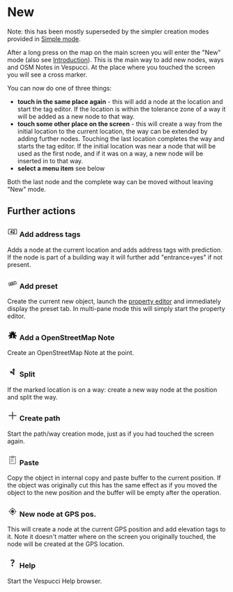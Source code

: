 # New

Note: this has been mostly superseded by the simpler creation modes provided in [Simple mode](../en/Simple%20actions.md).

After a long press on the map on the main screen you will enter the "New" mode (also see [Introduction](../en/Introduction.md)). This is the main way to add new nodes, ways and OSM Notes in Vespucci. At the place where you touched the screen you will see a cross marker.

You can now do one of three things:

* **touch in the same place again** - this will add a node at the location and start the tag editor. If the location is within the tolerance zone of a way it will be added as a new node to that way.
* **touch some other place on the screen** - this will create a way from the initial location to the current location, the way can be extended by adding further nodes. Touching the last location completes the way and starts the tag editor. If the initial location was near a node that will be used as the first node, and if it was on a way, a new node will be inserted in to that way.
* **select a menu item** see below

Both the last node and the complete way can be moved without leaving "New" mode.

## Further actions  

### ![Address](../images/address.png) Add address tags

Adds a node at the current location and adds address tags with prediction. If the node is part of a building way it will further add "entrance=yes" if not present.

### ![Preset](../images/tag_menu_preset.png) Add preset

Create the current new object, launch the [property editor](../en/Property%20editor.md) and immediately display the preset tab. In multi-pane mode this will simply start the property editor.

### ![Bug](../images/tag_menu_bug.png) Add a OpenStreetMap Note

Create an OpenStreetMap Note at the point.

### ![Split](../images/tag_menu_split.png) Split

If the marked location is on a way: create a new way node at the position and split the way. 

### ![Append](../images/tag_menu_append.png) Create path 

Start the path/way creation mode, just as if you had touched the screen again.

### ![Paste](../images/ic_menu_paste_holo_light.png) Paste

Copy the object in internal copy and paste buffer to the current position. If the object was originally cut this has the same effect as if you moved the object to the new position and the buffer will be empty after the operation. 

### ![GPS](../images/menu_gps.png) New node at GPS pos.

This will create a node at the current GPS position and add elevation tags to it. Note it doesn't matter where on the screen you originally touched, the node will be created at the GPS location.

### ![Help](../images/menu_help.png) Help

Start the Vespucci Help browser.
